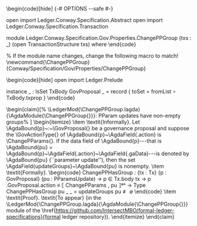\begin{code}[hide]
{-# OPTIONS --safe #-}

open import Ledger.Conway.Specification.Abstract
open import Ledger.Conway.Specification.Transaction

module Ledger.Conway.Specification.Gov.Properties.ChangePPGroup
  (txs : _) (open TransactionStructure txs)
  where
\end{code}

% If the module name changes, change the following macro to match!
\newcommand{\ChangePPGroup}{Conway/Specification/Gov/Properties/ChangePPGroup}

\begin{code}[hide]
open import Ledger.Prelude

instance
  _ : IsSet TxBody GovProposal
  _ = record { toSet = fromList ∘ TxBody.txprop }
\end{code}

\begin{claim}[%
  \LedgerMod{\ChangePPGroup.lagda}{\AgdaModule{\ChangePPGroup{}}}:
  PParam updates have non-empty groups%
  ]
  \begin{itemize}
    \item \textit{Informally}.
      Let \AgdaBound{p}~:~\GovProposal{} be a governance proposal and suppose the \GovActionType{}
      of \AgdaBound{p}~\AgdaField{.action} is \ChangePParams{}.  If the data
      field of \AgdaBound{p}---that is \AgdaBound{pu} = \AgdaBound{p}~\AgdaField{.action}~\AgdaField{.gaData}---is
      denoted by \AgdaBound{pu} (``parameter update''), then the set
      \AgdaField{updateGroups}~\AgdaBound{pu} is nonempty.
    \item \textit{Formally}.
\begin{code}
ChangePPHasGroup : {tx : Tx} {p : GovProposal} (pu : PParamsUpdate)
  → p ∈ Tx.body tx → p .GovProposal.action ≡ ⟦ ChangePParams , pu ⟧ᵍᵃ
  → Type
ChangePPHasGroup pu _ _ = updateGroups pu ≢ ∅
\end{code}
    \item \textit{Proof}. \textit{To appear} (in the
      \LedgerMod{\ChangePPGroup.lagda}{\AgdaModule{\ChangePPGroup{}}} module
      of the \href{https://github.com/IntersectMBO/formal-ledger-specifications}{formal ledger repository}).
  \end{itemize}
\end{claim}
